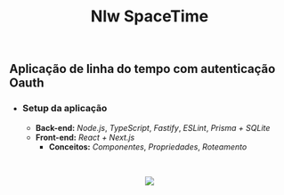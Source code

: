 <h1 align="center">Nlw SpaceTime</h1>

<br />

## Aplicação de linha do tempo com autenticação Oauth

- ### Setup da aplicação
    - **Back-end:** *Node.js*, *TypeScript*, *Fastify*, *ESLint*, *Prisma + SQLite*
    - **Front-end:** *React + Next.js*
        -  **Conceitos:** *Componentes*, *Propriedades*, *Roteamento*


<br />

<div align="center">

![](/web/src/assets/video/WhatsApp%20Video%202023-08-23%20at%2022.35.17.gif)

</div>

